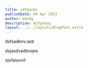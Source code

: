 ```yaml
---
title: sdfgasdv
publishDate: 09 Apr 2023
author: dasdg
description: dsfgadsg
layout: ../../layouts/BlogPost.astro
---
```

dsfsadknv;asb

dsjasdvadbvqea

njnfaisnvif